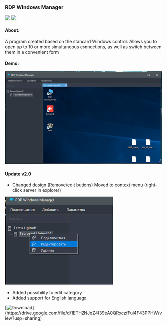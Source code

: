 ### RDP Windows Manager

![](https://img.shields.io/badge/-Windows_Forms-404040?style=for-the-badge&logo=c-sharp&logoColor=159BE1) ![](https://img.shields.io/badge/-NET._Framework_4.8-404040?style=for-the-badge&logo=c-sharp&logoColor=159BE1)

#### About:
A program created based on the standard Windows control. 
Allows you to open up to 10 or more simultaneous connections, as well as switch between them in a convenient form

#### Demo:

![](assets/preview.png)

#### Update v2.0

* Changed design (Remove/edit buttons) Moved to context menu (right-click server in explorer)

![](assets/preview2.png)

* Added possibility to edit category
* Added support for English language


[![Download](https://img.shields.io/badge/Download_build_(v_2.0)-404040)](https://drive.google.com/file/d/1ETHZNJqZ4I39eA0QRxczfFul4F43PPHW/view?usp=sharing)
